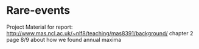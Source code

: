 # Rare-events
Project
Material for report: http://www.mas.ncl.ac.uk/~nlf8/teaching/mas8391/background/
chapter 2 page 8/9 about how we found annual maxima
